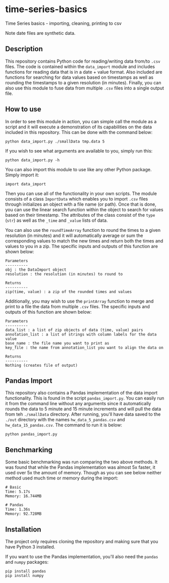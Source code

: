 # time-series-basics
Time Series basics - importing, cleaning, printing to csv

Note date files are synthetic data.

## Description
This repository contains Python code for reading/writing data from/to `.csv` files. The code is contained within the `data_import` module and includes functions for reading data that is in a date + value format. Also included are functions for searching for data values based on timestamps as well as rounding the timestamps to a given resolution (in minutes). Finally, you can also use this module to fuse data from multiple `.csv` files into a single output file.

## How to use
In order to see this module in action, you can simple call the module as a script and it will execute a demonstration of its capabilities on the data included in this repository. This can be done with the command below:

```
python data_import.py ./smallData tmp.data 5
```

If you wish to see what arguments are available to you, simply run this:

```
python data_import.py -h
```

You can also import this module to use like any other Python package. Simply import it:

```
import data_import
```

Then you can use all of the functionality in your own scripts. The module consists of a class `ImportData` which enables you to import `.csv` files through initializes an object with a file name (or path). Once that is done, you can use the linear search function within the object to search for values based on their timestamp. The attributes of the class consist of the `type` (`str`) as well as the `_time` and `_value` lists of data.

You can also use the `roundTimeArray` function to round the times to a given resolution (in minutes) and it will automatically average or sum the corresponding values to match the new times and return both the times and values to you in a zip. The specific inputs and outputs of this function are shown below:

```
Parameters
----------
obj : the DataImport object
resolution : the resolution (in minutes) to round to

Returns
----------
zip(time, value) : a zip of the rounded times and values
```

Additionally, you may wish to use the `printArray` function to merge and print to a file the data from multiple `.csv` files. The specific inputs and outputs of this function are shown below:

```
Parameters
----------
data_list : a list of zip objects of data (time, value) pairs
annotation_list : a list of strings with column labels for the data value
base_name : the file name you want to print as
key_file : the name from annotation_list you want to align the data on

Returns
----------
Nothing (creates file of output)
```

## Pandas Import
This repository also contains a Pandas implementation of the data import functionality. This is found in the script `pandas_import.py`. You can easily run it from the command line without any arguments since it automatically rounds the data to 5 minute and 15 minute increments and will pull the data from teh `./smallData` directory. After running, you'll have data saved to the `./out` directory with the names `hw_data_5_pandas.csv` and `hw_data_15_pandas.csv`. The command to run it is below:

```
python pandas_import.py
```

## Benchmarking

Some basic benchmarking was run comparing the two above methods. It was found that while the Pandas implementation was almost 5x faster, it used over 5x the amount of memory. Though as you can see below neither method used much time or memory during the import:

```
# Basic
Time: 5.17s
Memory: 16.744MB

# Pandas
Time: 1.36s
Memory: 92.728MB
```


## Installation
The project only requires cloning the repository and making sure that you have Python 3 installed.

If you want to use the Pandas implementation, you'll also need the `pandas` and `numpy` packages:

```
pip install pandas
pip install numpy
```